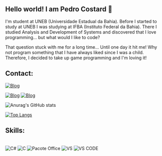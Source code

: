 ## Hello world! I am Pedro Costard 👋
 
 I'm student at UNEB (Universidade Estadual da Bahia). Before I started to study at UNEB I was studying at IFBA (Instituto Federal da Bahia). There I studied Analysis and Development of Systems and discovered that I love programming... but what would I like to code? 

 That question stuck with me for a long time... Until one day it hit me! Why not program something that I have always liked since I was a child. Therefore, I decided to take up game programming and I'm loving it! 

## Contact:

[![Blog](https://img.shields.io/badge/website-000000?style=for-the-badge&logo=About.me&logoColor=white)](https://pedrocostard.com)

[![Blog](https://img.shields.io/badge/LinkedIn-0077B5?style=for-the-badge&logo=linkedin&logoColor=white)](https://www.linkedin.com/in/pedro-costard-oliveira-057813231/)
[![Blog](https://img.shields.io/badge/Itch.io-FA5C5C?style=for-the-badge&logo=itchdotio&logoColor=white)](https://costards2.itch.io/)

![Anurag's GitHub stats](https://github-readme-stats.vercel.app/api?username=Costards2&show_icons=true&theme=highcontrast)

[![Top Langs](https://github-readme-stats.vercel.app/api/top-langs/?username=Costards2)](https://github.com/Costards2)

## Skills: 
<div style="display: inline_block"><br/>
<img align="center" alt="C#" src="https://img.shields.io/badge/C%23-239120?style=for-the-badge&logo=c-sharp&logoColor=white"/>
<img align="center" alt="C" src="https://img.shields.io/badge/C-00599C?style=for-the-badge&logo=c&logoColor=white"/>
<img align="center" alt="Pacote Office" src="https://img.shields.io/badge/Microsoft_Office-D83B01?style=for-the-badge&logo=microsoft-office&logoColor=white"/>
<img align="center" alt="VS" src="https://img.shields.io/badge/Visual_Studio-5C2D91?style=for-the-badge&logo=visual%20studio&logoColor=white"/>
<img align="center" alt="VS CODE" src="https://img.shields.io/badge/Visual_Studio_Code-0078D4?style=for-the-badge&logo=visual%20studio%20code&logoColor=white"/>
</div>
